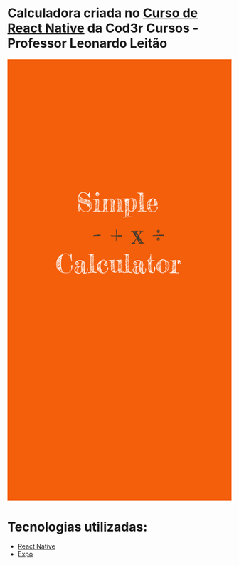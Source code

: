# Calculadora criada no [Curso de React Native](https://www.udemy.com/course/curso-react-native) da Cod3r Cursos - Professor Leonardo Leitão

![Splash Screen](https://github.com/juniorlourenco/calculator/blob/master/assets/splash.png)

# Tecnologias utilizadas:
* [React Native](https://reactnative.dev/)
* [Expo](https://expo.io/)


